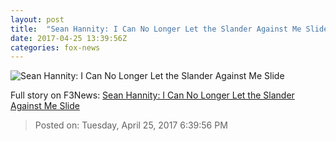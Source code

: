 ```yaml
---
layout: post
title:  "Sean Hannity: I Can No Longer Let the Slander Against Me Slide"
date: 2017-04-25 13:39:56Z
categories: fox-news
---
```


![Sean Hannity: I Can No Longer Let the Slander Against Me Slide](http://nation.foxnews.com/sites/nation.foxnews.com/files/styles/story_624_300/public/Hannity042517.jpg)




Full story on F3News: [Sean Hannity: I Can No Longer Let the Slander Against Me Slide](http://www.f3nws.com/n/VStYVB)

> Posted on: Tuesday, April 25, 2017 6:39:56 PM
